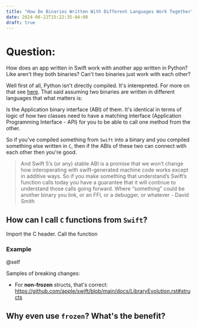 ```yaml
---
title: "How Do Binaries Written With Different Languages Work Together"
date: 2024-06-22T15:22:35-04:00
draft: true
---
```


# Question:

How does an app written in Swift work with another app written in Python? Like aren't they both binaries? Can't two binaries just work with each other? 

Well first of all, Python isn't directly compiled. It's interepreted. For more on that see [here](https://stackoverflow.com/a/6889786/5175709). That said assuming two binaries are written in different languages that what matters is: 

Is the Application binary interface (ABI) of them.  It's identical in terms of logic of how two classes need to have a matching interface (Application Programming Interface - API) for you to be able to call one method from the other.  

So if you've compiled something from `Swift` into a binary and you compiled something else written in `C`, then if the ABIs of these two can connect with each other then you're good. 

> And Swift 5’s (or any) stable ABI is a promise that we won’t change how interoperating with swift-generated machine code works except in additive ways. So if you make something that understand’s Swift’s function calls today you have a guarantee that it will continue to understand those calls going forward. Where “something” could be another binary you link, or an FFI, or a debugger, or whatever - David Smith


## How can I call `C` functions from `Swift`? 

Import the C header. Call the function

### Example
@self


Samples of breaking changes:

- For **non-frozen** structs, that's correct: https://github.com/apple/swift/blob/main/docs/LibraryEvolution.rst#structs

## Why even use `frozen`? What's the benefit?